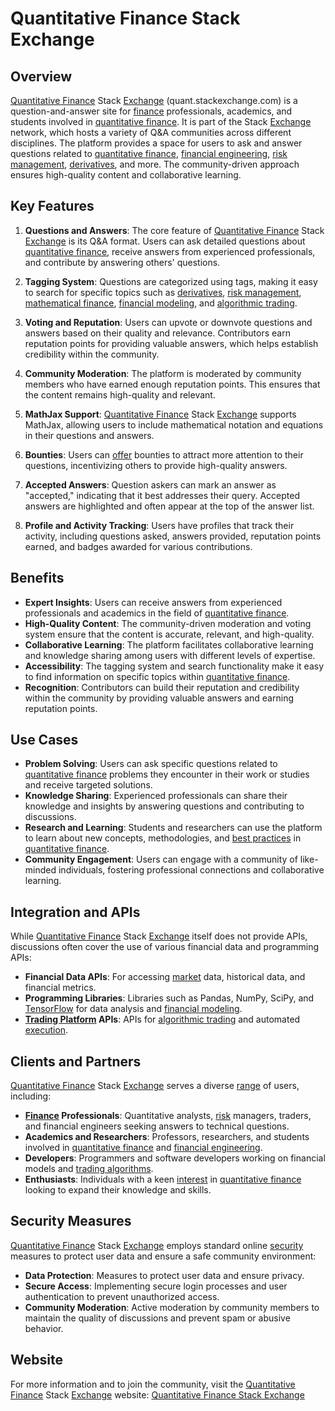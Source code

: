 # Quantitative Finance Stack Exchange

## Overview
[Quantitative Finance](../q/quantitative_finance.md) Stack [Exchange](../e/exchange.md) (quant.stackexchange.com) is a question-and-answer site for [finance](../f/finance.md) professionals, academics, and students involved in [quantitative finance](../q/quantitative_finance.md). It is part of the Stack [Exchange](../e/exchange.md) network, which hosts a variety of Q&A communities across different disciplines. The platform provides a space for users to ask and answer questions related to [quantitative finance](../q/quantitative_finance.md), [financial engineering](../f/financial_engineering.md), [risk management](../r/risk_management.md), [derivatives](../d/derivatives.md), and more. The community-driven approach ensures high-quality content and collaborative learning.

## Key Features
1. **Questions and Answers**: The core feature of [Quantitative Finance](../q/quantitative_finance.md) Stack [Exchange](../e/exchange.md) is its Q&A format. Users can ask detailed questions about [quantitative finance](../q/quantitative_finance.md), receive answers from experienced professionals, and contribute by answering others' questions.

2. **Tagging System**: Questions are categorized using tags, making it easy to search for specific topics such as [derivatives](../d/derivatives.md), [risk management](../r/risk_management.md), [mathematical finance](../m/mathematical_finance.md), [financial modeling](../f/financial_modeling.md), and [algorithmic trading](../a/algorithmic_trading.md).

3. **Voting and Reputation**: Users can upvote or downvote questions and answers based on their quality and relevance. Contributors earn reputation points for providing valuable answers, which helps establish credibility within the community.

4. **Community Moderation**: The platform is moderated by community members who have earned enough reputation points. This ensures that the content remains high-quality and relevant.

5. **MathJax Support**: [Quantitative Finance](../q/quantitative_finance.md) Stack [Exchange](../e/exchange.md) supports MathJax, allowing users to include mathematical notation and equations in their questions and answers.

6. **Bounties**: Users can [offer](../o/offer.md) bounties to attract more attention to their questions, incentivizing others to provide high-quality answers.

7. **Accepted Answers**: Question askers can mark an answer as "accepted," indicating that it best addresses their query. Accepted answers are highlighted and often appear at the top of the answer list.

8. **Profile and Activity Tracking**: Users have profiles that track their activity, including questions asked, answers provided, reputation points earned, and badges awarded for various contributions.

## Benefits
- **Expert Insights**: Users can receive answers from experienced professionals and academics in the field of [quantitative finance](../q/quantitative_finance.md).
- **High-Quality Content**: The community-driven moderation and voting system ensure that the content is accurate, relevant, and high-quality.
- **Collaborative Learning**: The platform facilitates collaborative learning and knowledge sharing among users with different levels of expertise.
- **Accessibility**: The tagging system and search functionality make it easy to find information on specific topics within [quantitative finance](../q/quantitative_finance.md).
- **Recognition**: Contributors can build their reputation and credibility within the community by providing valuable answers and earning reputation points.

## Use Cases
- **Problem Solving**: Users can ask specific questions related to [quantitative finance](../q/quantitative_finance.md) problems they encounter in their work or studies and receive targeted solutions.
- **Knowledge Sharing**: Experienced professionals can share their knowledge and insights by answering questions and contributing to discussions.
- **Research and Learning**: Students and researchers can use the platform to learn about new concepts, methodologies, and [best practices](../b/best_practices.md) in [quantitative finance](../q/quantitative_finance.md).
- **Community Engagement**: Users can engage with a community of like-minded individuals, fostering professional connections and collaborative learning.

## Integration and APIs
While [Quantitative Finance](../q/quantitative_finance.md) Stack [Exchange](../e/exchange.md) itself does not provide APIs, discussions often cover the use of various financial data and programming APIs:
- **Financial Data APIs**: For accessing [market](../m/market.md) data, historical data, and financial metrics.
- **Programming Libraries**: Libraries such as Pandas, NumPy, SciPy, and [TensorFlow](../t/tensorflow.md) for data analysis and [financial modeling](../f/financial_modeling.md).
- **[Trading Platform](../t/trading_platform.md) APIs**: APIs for [algorithmic trading](../a/algorithmic_trading.md) and automated [execution](../e/execution.md).

## Clients and Partners
[Quantitative Finance](../q/quantitative_finance.md) Stack [Exchange](../e/exchange.md) serves a diverse [range](../r/range.md) of users, including:
- **[Finance](../f/finance.md) Professionals**: Quantitative analysts, [risk](../r/risk.md) managers, traders, and financial engineers seeking answers to technical questions.
- **Academics and Researchers**: Professors, researchers, and students involved in [quantitative finance](../q/quantitative_finance.md) and [financial engineering](../f/financial_engineering.md).
- **Developers**: Programmers and software developers working on financial models and [trading algorithms](../t/trading_algorithms.md).
- **Enthusiasts**: Individuals with a keen [interest](../i/interest.md) in [quantitative finance](../q/quantitative_finance.md) looking to expand their knowledge and skills.

## Security Measures
[Quantitative Finance](../q/quantitative_finance.md) Stack [Exchange](../e/exchange.md) employs standard online [security](../s/security.md) measures to protect user data and ensure a safe community environment:
- **Data Protection**: Measures to protect user data and ensure privacy.
- **Secure Access**: Implementing secure login processes and user authentication to prevent unauthorized access.
- **Community Moderation**: Active moderation by community members to maintain the quality of discussions and prevent spam or abusive behavior.

## Website
For more information and to join the community, visit the [Quantitative Finance](../q/quantitative_finance.md) Stack [Exchange](../e/exchange.md) website: [Quantitative Finance Stack Exchange](https://quant.stackexchange.com/)
